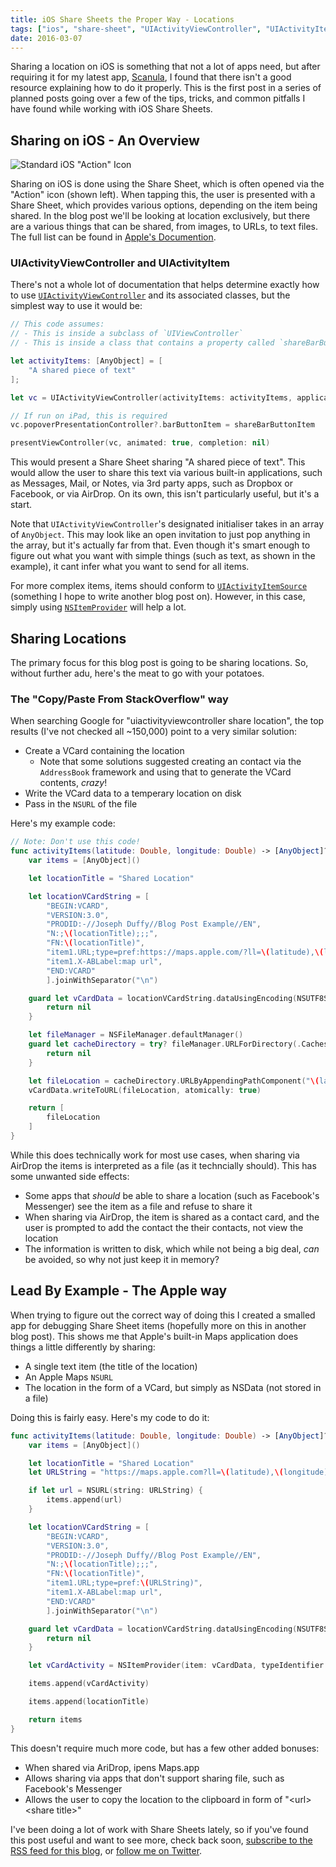 ```yaml
---
title: iOS Share Sheets the Proper Way - Locations
tags: ["ios", "share-sheet", "UIActivityViewController", "UIActivityItem", "location"]
date: 2016-03-07
---
```


Sharing a location on iOS is something that not a lot of apps need, but after requiring it for my latest app, [Scanula](https://scanula.com), I found that there isn't a good resource explaining how to do it properly. This is the first post in a series of planned posts going over a few of the tips, tricks, and common pitfalls I have found while working with iOS Share Sheets.

<!-- more -->

## Sharing on iOS - An Overview

![](/images/ios-share-icon.png "Standard iOS \"Action\" Icon")

Sharing on iOS is done using the Share Sheet, which is often opened via the "Action" icon (shown left). When tapping this, the user is presented with a Share Sheet, which provides various options, depending on the item being shared. In the blog post we'll be looking at location exclusively, but there are a various things that can be shared, from images, to URLs, to text files. The full list can be found in [Apple's Documention](https://developer.apple.com/library/ios/documentation/MobileCoreServices/Reference/UTTypeRef/#//apple_ref/doc/uid/TP40008771-CH100-SW2 "UTType Constants").

### UIActivityViewController and UIActivityItem

There's not a whole lot of documentation that helps determine exactly how to use [`UIActivityViewController`](https://developer.apple.com/library/ios/documentation/UIKit/Reference/UIActivityViewController_Class/) and its associated classes, but the simplest way to use it would be:

```swift
// This code assumes:
// - This is inside a subclass of `UIViewController`
// - This is inside a class that contains a property called `shareBarButtonItem` of type `UIBarButtonItem`

let activityItems: [AnyObject] = [
    "A shared piece of text"
];

let vc = UIActivityViewController(activityItems: activityItems, applicationActivities: nil)

// If run on iPad, this is required
vc.popoverPresentationController?.barButtonItem = shareBarButtonItem

presentViewController(vc, animated: true, completion: nil)
```

This would present a Share Sheet sharing "A shared piece of text". This would allow the user to share this text via various built-in applications, such as Messages, Mail, or Notes, via 3rd party apps, such as Dropbox or Facebook, or via AirDrop. On its own, this isn't particularly useful, but it's a start.

Note that `UIActivityViewController`'s designated initialiser takes in an array of `AnyObject`. This may look like an open invitation to just pop anything in the array, but it's actually far from that. Even though it's smart enough to figure out what you want with simple things (such as text, as shown in the example), it cant infer what you want to send for all items.

For more complex items, items should conform to [`UIActivityItemSource`](https://developer.apple.com/library/ios/documentation/UIKit/Reference/UIActivityItemSource_protocol/index.html#//apple_ref/occ/intf/UIActivityItemSource) (something I hope to write another blog post on). However, in this case, simply using [`NSItemProvider`](https://developer.apple.com/library/prerelease/ios/documentation/Foundation/Reference/NSItemProvider_Class/index.html) will help a lot.

## Sharing Locations

The primary focus for this blog post is going to be sharing locations. So, without further adu, here's the meat to go with your potatoes.

### The "Copy/Paste From StackOverflow" way

When searching Google for "uiactivityviewcontroller share location", the top results (I've not checked all ~150,000) point to a very similar solution:

 - Create a VCard containing the location
    - Note that some solutions suggested creating an contact via the `AddressBook` framework and using that to generate the VCard contents, *crazy*!
 - Write the VCard data to a temperary location on disk
 - Pass in the `NSURL` of the file

Here's my example code:

```swift
// Note: Don't use this code!
func activityItems(latitude: Double, longitude: Double) -> [AnyObject]? {
    var items = [AnyObject]()

    let locationTitle = "Shared Location"

    let locationVCardString = [
        "BEGIN:VCARD",
        "VERSION:3.0",
        "PRODID:-//Joseph Duffy//Blog Post Example//EN",
        "N:;\(locationTitle);;;",
        "FN:\(locationTitle)",
        "item1.URL;type=pref:https://maps.apple.com/?ll=\(latitude),\(longitude)",
        "item1.X-ABLabel:map url",
        "END:VCARD"
        ].joinWithSeparator("\n")

    guard let vCardData = locationVCardString.dataUsingEncoding(NSUTF8StringEncoding) else {
        return nil
    }

    let fileManager = NSFileManager.defaultManager()
    guard let cacheDirectory = try? fileManager.URLForDirectory(.CachesDirectory, inDomain: .UserDomainMask, appropriateForURL: nil, create: true) else {
        return nil
    }

    let fileLocation = cacheDirectory.URLByAppendingPathComponent("\(latitude),\(longitude).loc.vcf")
    vCardData.writeToURL(fileLocation, atomically: true)

    return [
        fileLocation
    ]
}
```

While this does technically work for most use cases, when sharing via AirDrop the items is interpreted as a file (as it techncially should). This has some unwanted side effects:

 - Some apps that *should* be able to share a location (such as Facebook's Messenger) see the item as a file and refuse to share it
 - When sharing via AirDrop, the item is shared as a contact card, and the user is prompted to add the contact the their contacts, not view the location
 - The information is written to disk, which while not being a big deal, *can* be avoided, so why not just keep it in memory?

## Lead By Example - The Apple way

When trying to figure out the correct way of doing this I created a smalled app for debugging Share Sheet items (hopefully more on this in another blog post). This shows me that Apple's built-in Maps application does things a little differently by sharing:

 - A single text item (the title of the location)
 - An Apple Maps `NSURL`
 - The location in the form of a VCard, but simply as NSData (not stored in a file)

Doing this is fairly easy. Here's my code to do it:

```swift
func activityItems(latitude: Double, longitude: Double) -> [AnyObject]? {
    var items = [AnyObject]()

    let locationTitle = "Shared Location"
    let URLString = "https://maps.apple.com?ll=\(latitude),\(longitude)"

    if let url = NSURL(string: URLString) {
        items.append(url)
    }

    let locationVCardString = [
        "BEGIN:VCARD",
        "VERSION:3.0",
        "PRODID:-//Joseph Duffy//Blog Post Example//EN",
        "N:;\(locationTitle);;;",
        "FN:\(locationTitle)",
        "item1.URL;type=pref:\(URLString)",
        "item1.X-ABLabel:map url",
        "END:VCARD"
        ].joinWithSeparator("\n")

    guard let vCardData = locationVCardString.dataUsingEncoding(NSUTF8StringEncoding) else {
        return nil
    }

    let vCardActivity = NSItemProvider(item: vCardData, typeIdentifier: kUTTypeVCard as String)

    items.append(vCardActivity)

    items.append(locationTitle)

    return items
}
```

This doesn't require much more code, but has a few other added bonuses:

 - When shared via AriDrop, ipens Maps.app
 - Allows sharing via apps that don't support sharing file, such as Facebook's Messenger
 - Allows the user to copy the location to the clipboard in form of "&lt;url&gt; &lt;share title&gt;"

I've been doing a lot of work with Share Sheets lately, so if you've found this post useful and want to see more, check back soon, [subscribe to the RSS feed for this blog](/rss), or [follow me on Twitter](https://www.twitter.com/Joe_Duffy).
